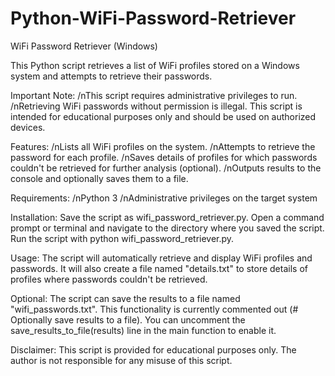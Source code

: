 # Python-WiFi-Password-Retriever

WiFi Password Retriever (Windows)

This Python script retrieves a list of WiFi profiles stored on a Windows system and attempts to retrieve their passwords.

Important Note:
/nThis script requires administrative privileges to run.
/nRetrieving WiFi passwords without permission is illegal. This script is intended for educational purposes only and should be used on authorized devices.

Features:
/nLists all WiFi profiles on the system.
/nAttempts to retrieve the password for each profile.
/nSaves details of profiles for which passwords couldn't be retrieved for further analysis (optional).
/nOutputs results to the console and optionally saves them to a file.

Requirements:
/nPython 3
/nAdministrative privileges on the target system

Installation:
Save the script as wifi_password_retriever.py.
Open a command prompt or terminal and navigate to the directory where you saved the script.
Run the script with python wifi_password_retriever.py.

Usage:
The script will automatically retrieve and display WiFi profiles and passwords. It will also create a file named "details.txt" to store details of profiles where passwords couldn't be retrieved.

Optional:
The script can save the results to a file named "wifi_passwords.txt". This functionality is currently commented out (# Optionally save results to a file). You can uncomment the save_results_to_file(results) line in the main function to enable it.

Disclaimer:
This script is provided for educational purposes only. The author is not responsible for any misuse of this script.
